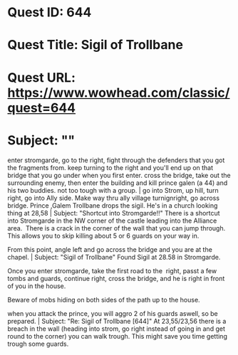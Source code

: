 # Quest ID: 644
# Quest Title: Sigil of Trollbane
# Quest URL: https://www.wowhead.com/classic/quest=644
# Subject: "<Blank>"
enter stromgarde, go to the right, fight through the defenders that you got the fragments from. keep turning to the right and you'll end up on that bridge that you go under when you first enter. cross the bridge, take out the surrounding enemy, then enter the building and kill prince galen (a 44) and his two buddies.
not too tough with a group. | go into Strom, up hill, turn right, go into Ally side. Make way thru ally village turnignright, go across bridge. Prince ,Galem Trollbane drops the sigil. He's in a church looking thing at 28,58 | Subject: "Shortcut into Stromgarde!!"
There is a shortcut into Stromgarde in the NW corner of the castle leading into the Alliance area.  There is a crack in the corner of the wall that you can jump through.  This allows you to skip killing about 5 or 6 guards on your way in.

From this point, angle left and go across the bridge and you are at the chapel. | Subject: "Sigil of Trollbane"
Found Sigil at 28.58 in Stromgarde.

Once you enter stromgarde, take the first road to the  right, passt a few tombs and guards, continue right, cross the bridge, and he is right in front of you in the house.

Beware of mobs hiding on both sides of the path up to the house.

when you attack the prince, you will aggro 2 of his guards aswell, so be prepared. | Subject: "Re: Sigil of Trollbane [644]"
At 23,55/23,56 there is a breach in the wall (heading into strom, go right instead of going in and get round to the corner) you can walk trough.
This might save you time getting trough some guards.